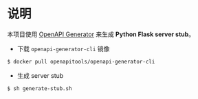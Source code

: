 # 说明

本项目使用 [OpenAPI Generator](https://openapi-generator.tech/) 来生成 **Python Flask server stub**。

- 下载 `openapi-generator-cli` 镜像

```sh
$ docker pull openapitools/openapi-generator-cli
```

- 生成 server stub

```sh
$ sh generate-stub.sh
```

